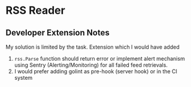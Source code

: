 # RSS Reader

## Developer Extension Notes
My solution is limited by the task. Extension which I would have added 
1. `rss.Parse` function should return error or implement alert mechanism using Sentry (Alerting/Monitoring) for all failed feed retrievals.
2. I would prefer adding golint as pre-hook (server hook) or in the CI system